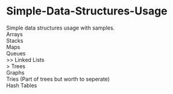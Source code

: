 # Simple-Data-Structures-Usage


Simple data structures usage with samples. <br>
Arrays  <br>
Stacks   <br>
Maps    <br>
Queues     <br>>>
Linked Lists  <br>>
Trees  <br>
Graphs   <br>
Tries (Part of trees but worth to seperate)  <br>
Hash Tables <br>
